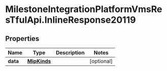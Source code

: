 # MilestoneIntegrationPlatformVmsResTfulApi.InlineResponse20119

## Properties
Name | Type | Description | Notes
------------ | ------------- | ------------- | -------------
**data** | [**MipKinds**](MipKinds.md) |  | [optional] 

